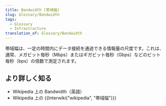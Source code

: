 ```yaml
---
title: Bandwidth (帯域幅)
slug: Glossary/Bandwidth
tags:
  - Glossary
  - Infrastructure
translation_of: Glossary/Bandwidth
---
```

帯域幅は、一定の時間内にデータ接続を通過できる情報量の尺度です。これは、通常、メガビット毎秒（Mbps）またはギガビット毎秒（Gbps）などのビット毎秒（bps）の倍数で測定されます。

## より詳しく知る

- Wikipedia 上の Bandwidth（英語）
- Wikipedia 上の {{Interwiki("wikipedia", "帯域幅")}}
